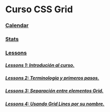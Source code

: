 # Curso CSS Grid

### [Calendar](./calendar)

### [Stats](./stats)

### [Lessons](./Lessons)

##### [Lessons 1: Introdución al curso.](./Lessons/Lesson_1)

##### [Lessons 2: Terminología y primeros pasos.](./Lessons/Lesson_2)

##### [Lessons 3: Separación entre elementos Grid.](./Lessons/Lesson_3)

##### [Lessons 4: Usando Grid Lines por su nombre.](./Lessons/Lesson_4)